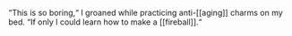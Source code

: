 “This is so boring,“ I groaned while practicing anti-[[aging]] charms on my bed. “If only I could learn how to make a [[fireball]].“